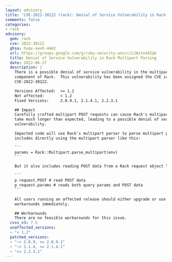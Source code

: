 ```yaml
---
layout: advisory
title: 'CVE-2022-30122 (rack): Denial of Service Vulnerability in Rack Multipart Parsing'
comments: false
categories:
- rack
advisory:
  gem: rack
  cve: 2022-30122
  ghsa: hxqx-xwvh-44m2
  url: https://groups.google.com/g/ruby-security-ann/c/L2Axto442qk
  title: Denial of Service Vulnerability in Rack Multipart Parsing
  date: 2022-06-27
  description: |
    There is a possible denial of service vulnerability in the multipart parsing
    component of Rack.  This vulnerability has been assigned the CVE identifier
    CVE-2022-30122.

    Versions Affected:  >= 1.2
    Not affected:       < 1.2
    Fixed Versions:     2.0.9.1, 2.1.4.1, 2.2.3.1

    ## Impact
    Carefully crafted multipart POST requests can cause Rack's multipart parser to
    take much longer than expected, leading to a possible denial of service
    vulnerability.

    Impacted code will use Rack's multipart parser to parse multipart posts.  This
    includes directly using the multipart parser like this:

    ```
    params = Rack::Multipart.parse_multipart(env)
    ```

    But it also includes reading POST data from a Rack request object like this:

    ```
    p request.POST # read POST data
    p request.params # reads both query params and POST data
    ```

    All users running an affected release should either upgrade or use one of the
    workarounds immediately.

    ## Workarounds
    There are no feasible workarounds for this issue.
  cvss_v3: 7.5
  unaffected_versions:
  - "< 1.2"
  patched_versions:
  - "~> 2.0.9, >= 2.0.9.1"
  - "~> 2.1.4, >= 2.1.4.1"
  - ">= 2.2.3.1"
---
```

